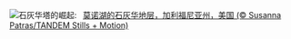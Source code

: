 ![](https://www.bing.com/th?id=OHR.MonoTufa_ZH-CN4998806540_UHD.jpg&w=1000)石灰华塔的崛起:&nbsp;&ensp;[莫诺湖的石灰华地层，加利福尼亚州，美国 (© Susanna Patras/TANDEM Stills + Motion)](https://www.bing.com/th?id=OHR.MonoTufa_ZH-CN4998806540_UHD.jpg)
<br><br/>
